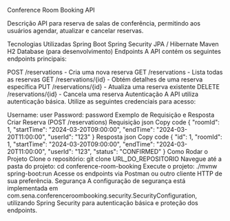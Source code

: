 Conference Room Booking API
 

Descrição
API para reserva de salas de conferência, permitindo aos usuários agendar, atualizar e cancelar reservas.

Tecnologias Utilizadas
Spring Boot
Spring Security
JPA / Hibernate
Maven
H2 Database (para desenvolvimento)
Endpoints
A API contém os seguintes endpoints principais:

POST /reservations - Cria uma nova reserva
GET /reservations - Lista todas as reservas
GET /reservations/{id} - Obtém detalhes de uma reserva específica
PUT /reservations/{id} - Atualiza uma reserva existente
DELETE /reservations/{id} - Cancela uma reserva
Autenticação
A API utiliza autenticação básica. Utilize as seguintes credenciais para acesso:

Username: user
Password: password
Exemplo de Requisição e Resposta
Criar Reserva (POST /reservations)
Requisição
json
Copy code
{
  "roomId": 1,
  "startTime": "2024-03-20T09:00:00",
  "endTime": "2024-03-20T11:00:00",
  "userId": "123"
}
Resposta
json
Copy code
{
  "id": 1,
  "roomId": 1,
  "startTime": "2024-03-20T09:00:00",
  "endTime": "2024-03-20T11:00:00",
  "userId": "123",
  "status": "CONFIRMED"
}
Como Rodar o Projeto
Clone o repositório: git clone URL_DO_REPOSITORIO
Navegue até a pasta do projeto: cd conference-room-booking
Execute o projeto: ./mvnw spring-boot:run
Acesse os endpoints via Postman ou outro cliente HTTP de sua preferência.
Segurança
A configuração de segurança está implementada em com.sena.conferenceroombooking.security.SecurityConfiguration, utilizando Spring Security para autenticação básica e proteção dos endpoints.
